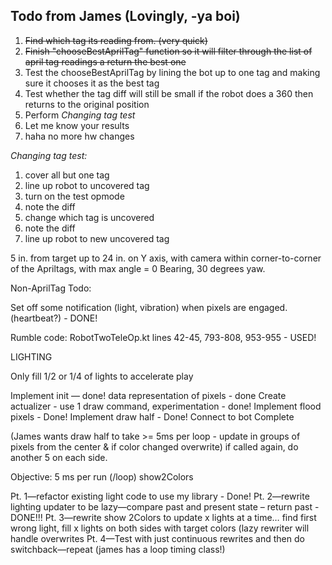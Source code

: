 ## Todo from James (Lovingly, -ya boi)

1. ~~Find which tag its reading from. (very quick)~~
2. ~~Finish "chooseBestAprilTag" function so it will filter through the list of april tag readings a return the best one~~
3. Test the chooseBestAprilTag by lining the bot up to one tag and making sure it chooses it as the best tag
4. Test whether the tag diff will still be small if the robot does a 360 then returns to the original position
5. Perform *Changing tag test*
6. Let me know your results
7. haha no more hw changes

*Changing tag test:*
1. cover all but one tag
2. line up robot to uncovered tag
3. turn on the test opmode
4. note the diff
5. change which tag is uncovered
6. note the diff
7. line up robot to new uncovered tag

5 in. from target up to 24 in. on Y axis, with camera within corner-to-corner of the Apriltags, with max angle = 0 Bearing, 30 degrees yaw.

Non-AprilTag Todo:

Set off some notification (light, vibration) when pixels are engaged. (heartbeat?) - DONE!

Rumble code: RobotTwoTeleOp.kt lines 42-45, 793-808, 953-955 - USED!

LIGHTING 

Only fill 1/2 or 1/4 of lights to accelerate play

Implement init — done!
data representation of pixels - done
Create actualizer - use 1 draw command, experimentation - done!
Implement flood pixels - Done!
Implement draw half - Done!
Connect to bot 
Complete 

(James wants draw half to take >= 5ms per loop - update in groups of pixels from the center & if color changed overwrite)
if called again, do another 5 on each side.


Objective: 5 ms per run (/loop)  show2Colors

Pt. 1—refactor existing light code to use my library - Done!
Pt. 2—rewrite lighting updater to be lazy—compare past and present state – return past - DONE!!!
Pt. 3—rewrite show 2Colors to update x lights at a time… find first wrong light, fill x lights on both sides with target colors (lazy rewriter will handle overwrites
Pt. 4—Test with just continuous rewrites and then do switchback—repeat
(james has a loop timing class!)

